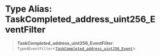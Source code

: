 # Type Alias: TaskCompleted\_address\_uint256\_EventFilter

> **TaskCompleted\_address\_uint256\_EventFilter**: `TypedEventFilter`\<[`TaskCompleted_address_uint256_Event`](TaskCompleted_address_uint256_Event.md)\>
